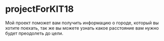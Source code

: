 # projectForKIT18
Мой проект поможет вам получить информацию о городе, который вы хотите поехать, так же вы можете узнать какое расстояние вам нужно будет преодолеть до цели.
